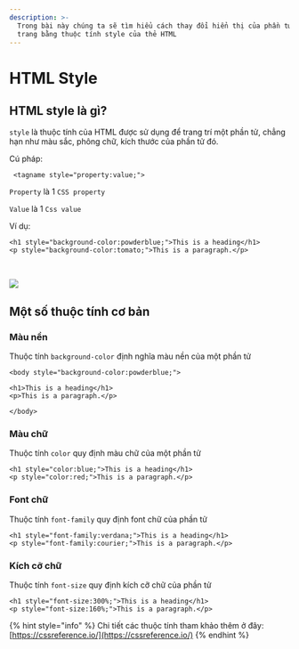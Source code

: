 ```yaml
---
description: >-
  Trong bài này chúng ta sẽ tìm hiểu cách thay đổi hiển thị của phần tử trong
  trang bằng thuộc tính style của thẻ HTML
---
```


# HTML Style

## HTML style là gì? <a href="#html-styles" id="html-styles"></a>

`style` là thuộc tính của HTML được sử dụng để trang trí một phần tử, chẳng hạn như màu sắc, phông chữ, kích thước của phần tử đó.

Cú pháp:

```markup
 <tagname style="property:value;">
```

`Property` là 1 `CSS property‌`

`Value` là 1 `Css value‌`

Ví dụ:

```markup
<h1 style="background-color:powderblue;">This is a heading</h1>
<p style="background-color:tomato;">This is a paragraph.</p>
```

‌

![](https://gblobscdn.gitbook.com/assets%2Fwelcome-to-my-site%2F-MXvWNSrLk9ygm1zzKIA%2F-MXvX7GimvGV1q5eQaXL%2F1.png?alt=media)

## Một số thuộc tính cơ bản <a href="#html-javascript" id="html-javascript"></a>

### Màu nền

Thuộc tính `background-color` định nghĩa màu nền của một phần tử

```markup
<body style="background-color:powderblue;">

<h1>This is a heading</h1>
<p>This is a paragraph.</p>

</body>
```

### Màu chữ

Thuộc tính `color` quy định màu chữ của một phần tử

```markup
<h1 style="color:blue;">This is a heading</h1>
<p style="color:red;">This is a paragraph.</p>
```

### Font chữ

Thuộc tính `font-family` quy định font chữ của phần tử

```markup
<h1 style="font-family:verdana;">This is a heading</h1>
<p style="font-family:courier;">This is a paragraph.</p>
```

### Kích cỡ chữ

Thuộc tính `font-size` quy định kích cỡ chữ của phần tử

```markup
<h1 style="font-size:300%;">This is a heading</h1>
<p style="font-size:160%;">This is a paragraph.</p>
```

{% hint style="info" %}
Chi tiết các thuộc tính tham khảo thêm ở đây: [https://cssreference.io/](https://cssreference.io/)
{% endhint %}
